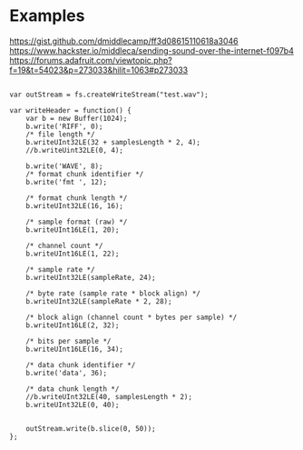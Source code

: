 # Examples

https://gist.github.com/dmiddlecamp/ff3d08615110618a3046
https://www.hackster.io/middleca/sending-sound-over-the-internet-f097b4
https://forums.adafruit.com/viewtopic.php?f=19&t=54023&p=273033&hilit=1063#p273033


```

var outStream = fs.createWriteStream("test.wav");

var writeHeader = function() {
	var b = new Buffer(1024);
	b.write('RIFF', 0);
	/* file length */
	b.writeUInt32LE(32 + samplesLength * 2, 4);
	//b.writeUint32LE(0, 4);

	b.write('WAVE', 8);
	/* format chunk identifier */
	b.write('fmt ', 12);

	/* format chunk length */
	b.writeUInt32LE(16, 16);

	/* sample format (raw) */
	b.writeUInt16LE(1, 20);

	/* channel count */
	b.writeUInt16LE(1, 22);

	/* sample rate */
	b.writeUInt32LE(sampleRate, 24);

	/* byte rate (sample rate * block align) */
	b.writeUInt32LE(sampleRate * 2, 28);

	/* block align (channel count * bytes per sample) */
	b.writeUInt16LE(2, 32);

	/* bits per sample */
	b.writeUInt16LE(16, 34);

	/* data chunk identifier */
	b.write('data', 36);

	/* data chunk length */
	//b.writeUInt32LE(40, samplesLength * 2);
	b.writeUInt32LE(0, 40);


	outStream.write(b.slice(0, 50));
};


```